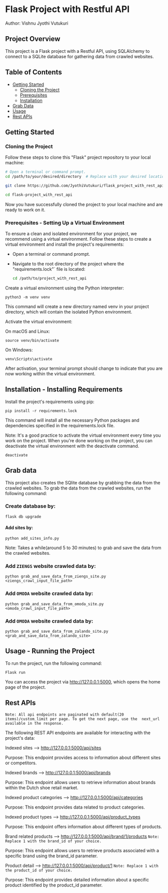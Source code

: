 # Flask Project with Restful API

Author: Vishnu Jyothi Vutukuri

## Project Overview

This project is a Flask project with a Restful API, using SQLAlchemy to connect to a SQLite database for gathering data from crawled websites.

## Table of Contents

- [Getting Started](#getting-started)
  - [Cloning the Project](#cloning-the-project)
  - [Prerequisites](#prerequisites---setting-up-a-virtual-environment)
  - [Installation](#installation---installing-requirements)
- [Grab Data](#grab-data)
- [Usage](#Usage---running-the-project)
- [Rest APIs](#rest-apis)

## Getting Started

### Cloning the Project
Follow these steps to clone this "Flask" project repository to your local machine:

```bash
# Open a terminal or command prompt.
cd /path/to/your/desired/directory  # Replace with your desired location.

git clone https://github.com/JyothiVutukuri/flask_project_with_rest_api.git

cd flask-project_with_rest_api
```
Now you have successfully cloned the project to your local machine and are ready to work on it.

### Prerequisites - Setting Up a Virtual Environment

To ensure a clean and isolated environment for your project, we recommend using a virtual environment. Follow these steps to create a virtual environment and install the project's requirements:

- Open a terminal or command prompt.
- Navigate to the root directory of the project where the "requirements.lock"` file is located:

   ```bash
   cd /path/to/project_with_rest_api
   ```
   
Create a virtual environment using the Python interpreter:
    
    python3 -m venv venv
This command will create a new directory named venv in your project directory, which will contain the isolated Python environment.

Activate the virtual environment:

On macOS and Linux:

    source venv/bin/activate

On Windows:

    venv\Scripts\activate

After activation, your terminal prompt should change to indicate that you are now working within the virtual environment.

## Installation - Installing Requirements

Install the project's requirements using pip:

    pip install -r requirements.lock
This command will install all the necessary Python packages and dependencies specified in the requirements.lock file.

Note: It's a good practice to activate the virtual environment every time you work on the project. When you're done working on the project, you can deactivate the virtual environment with the deactivate command.

    deactivate

## Grab data
This project also creates the SQlite database by grabbing the data from the crawled websites. To grab the data from the crawled websites, run the following command:

### Create database by:

    flask db upgrade

#### Add sites by:

    python add_sites_info.py

Note: Takes a while(around 5 to 30 minutes) to grab and save the data from the crawled websites.

### Add `ZIENGS` website crawled data by:

    python grab_and_save_data_from_ziengs_site.py <ziengs_crawl_input_file_path>

### Add `OMODA` website crawled data by:

    python grab_and_save_data_from_omoda_site.py <omoda_crawl_input_file_path>


### Add `OMODA` website crawled data by:

    python grab_and_save_data_from_zalando_site.py <grab_and_save_data_from_zalando_site>



## Usage - Running the Project
To run the project, run the following command:

    Flask run

You can access the project via http://127.0.0.1:5000, which opens the home page of the project.


## Rest APIs
`Note: All api endpoints are paginated with default(20 items)/custom_limit per page. To get the next page, use the  next_url available in the response.`

The following REST API endpoints are available for interacting with the project's data:
    
Indexed sites --> http://127.0.0.1:5000/api/sites
    
Purpose: This endpoint provides access to information about different sites or competitors.

Indexed brands --> http://127.0.0.1:5000/api/brands

Purpose: This endpoint allows users to retrieve information about brands within the Dutch shoe retail market.
    
Indexed product categories --> http://127.0.0.1:5000/api/categories

Purpose: This endpoint provides data related to product categories.
    
Indexed product types --> http://127.0.0.1:5000/api/product_types

Purpose: This endpoint offers information about different types of products.
    
Brand related products --> http://127.0.0.1:5000/api/brand/1/products `Note: Replace 1 with the brand_id of your choice.` 

Purpose: This endpoint allows users to retrieve products associated with a specific brand using the brand_id parameter.

Product detail --> http://127.0.0.1:5000/api/product/1  `Note: Replace 1 with the product_id of your choice.` 

Purpose: This endpoint provides detailed information about a specific product identified by the product_id parameter.